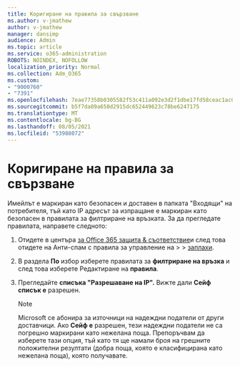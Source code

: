 ```yaml
---
title: Коригиране на правила за свързване
ms.author: v-jmathew
author: v-jmathew
manager: dansimp
audience: Admin
ms.topic: article
ms.service: o365-administration
ROBOTS: NOINDEX, NOFOLLOW
localization_priority: Normal
ms.collection: Adm_O365
ms.custom:
- "9000760"
- "7391"
ms.openlocfilehash: 7eae77358b0305582f53c411a092e3d2f1dbe17fd58ceac1ac00d5c07b3dd202
ms.sourcegitcommit: b5f7da89a650d2915dc652449623c78be6247175
ms.translationtype: MT
ms.contentlocale: bg-BG
ms.lasthandoff: 08/05/2021
ms.locfileid: "53988072"
---
```

# <a name="fix-connection-policy"></a>Коригиране на правила за свързване

Имейлът е маркиран като безопасен и доставен в папката "Входящи" на потребителя, тъй като IP адресът за изпращане е маркиран като безопасен в правилата за филтриране на връзката. За да прегледате правилата, направете следното:

1. Отидете в центъра [за Office 365 защита & съответствие](https://go.microsoft.com/fwlink/p/?linkid=2077143)и след това отидете на Анти-спам с правила за управление на   >    >  [заплахи](https://go.microsoft.com/fwlink/?linkid=2101518).
2. В раздела **По** избор изберете правилата за **филтриране на връзка** и след това изберете Редактиране на **правила**.
3. Прегледайте **списъка "Разрешаване на IP".** Вижте дали **Сейф списък е** разрешен.

    > [!NOTE]
    > Microsoft се абонира за източници на надеждни податели от други доставчици. Ако **Сейф е** разрешен, тези надеждни податели не са погрешно маркирани като нежелана поща. Препоръчвам да изберете тази опция, тъй като тя ще намали броя на грешните положителни резултати (добра поща, която е класифицирана като нежелана поща), която получавате.
